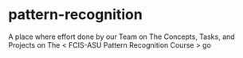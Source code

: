 # pattern-recognition
A place where effort done by our Team on The Concepts, Tasks, and Projects on The &lt; FCIS-ASU Pattern Recognition Course > go
